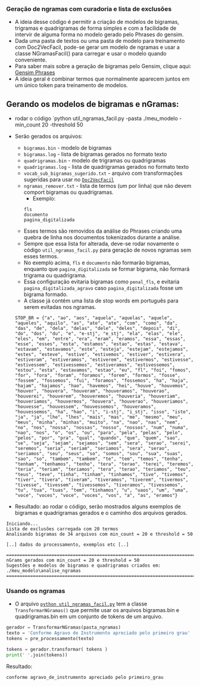 ### Geração de ngramas com curadoria e lista de exclusões

- A ideia desse código é permitir a criação de modelos de bigramas, trigramas e quadrigramas de forma simples e com a facilidade de intervir de alguma forma no modelo gerado pelo Phrases do gensim.
- Dada uma pasta de textos ou uma pasta de modelo para treinamento com Doc2VecFacil, pode-se gerar um modelo de ngramas e usar a classe NGramasFacil() para carregar e usar o modelo quando conveniente.
- Para saber mais sobre a geração de bigramas pelo Gensim, clique aqui: [Gensim Phrases](https://radimrehurek.com/gensim/models/phrases.html)
- A ideia geral é combinar termos que normalmente aparecem juntos em um único token para treinamento de modelos.

## Gerando os modelos de bigramas e nGramas:
- rodar o código `python util_ngramas_facil.py -pasta ./meu_modelo -min_count 20 -threshold 50
- Serão gerados os arquivos:
  - `bigramas.bin` - modelo de bigramas 
  - `bigramas.log` - lista de bigramas gerados no formato texto
  - `quadrigramas.bin` - modelo de trigramas ou quadrigramas
  - `quadrigramas.log` - lista de quadrigramas gerados no formato texto
  - `vocab_sub_bigramas_sugerido.txt` - arquivo com transformações sugeridas para usar no [`Doc2VecFacil`](https://github.com/luizanisio/Doc2VecFacil)
  - `ngramas_remover.txt` - lista de termos (um por linha) que não devem comport bigramas ou quadrigramas. 
    - Exemplo:
    ```
    fls
    documento
    pagina_digitalizada
    ```
  - Esses termos são removidos da análise do Phrases criando uma quebra de linha nos documentos tokenizados durante a análise.
  - Sempre que essa lista for alterada, deve-se rodar novamente o código `util_ngramas_facil.py` para geração de novos ngramas sem esses termos.
  - No exemplo acima, `fls` e `documento` não formarão bigramas, enquanto que `pagina_digitalizada` se formar bigrama, não formará trigrama ou quadrigrama.
  - Essa configuração evitaria bigramas como `penal_fls`, e evitaria `pagina_digitalizada_agravo` caso `pagina_digitalizada` fosse um bigrama formado.
  - A classe já contém uma lista de stop words em português para serem evitadas nos ngramas. 
  ```
  STOP_BR = {"a", "ao", "aos", "aquela", "aquelas", "aquele", "aqueles", "aquilo", "as", "ate", "ate", "com", "como", "da", "das", "de", "dela", "delas", "dele", "deles", "depois", "di", "do", "dos", "du", "e", "e-stj", "e_stj", "ela", "elas", "ele", "eles", "em", "entre", "era", "eram", "eramos", "essa", "essas", "esse", "esses", "esta", "estamos", "estao", "estas", "estava", "estavam", "estavamos", "este", "esteja", "estejam", "estejamos", "estes", "esteve", "estive", "estivemos", "estiver", "estivera", "estiveram", "estiveramos", "estiverem", "estivermos", "estivesse", "estivessem", "estivessemos", "estiveramos", "estivessemos", "estou", "esta", "estavamos", "estao", "eu", "fl", "foi", "fomos", "for", "fora", "foram", "foramos", "forem", "formos", "fosse", "fossem", "fossemos", "fui", "foramos", "fossemos", "ha", "haja", "hajam", "hajamos", "hao", "havemos", "hei", "houve", "houvemos", "houver", "houvera", "houveram", "houveramos", "houverao", "houverei", "houverem", "houveremos", "houveria", "houveriam", "houveriamos", "houvermos", "houvera", "houverao", "houveriamos", "houvesse", "houvessem", "houvessemos", "houveramos", "houvessemos", "ha", "hao", "i", "i-stj", "i_stj", "isso", "isto", "ja", "ja", "lhe", "lhes", "mais", "mas", "me", "mesmo", "meu", "meus", "minha", "minhas", "muito", "na", "nao", "nas", "nem", "no", "nos", "nossa", "nossas", "nosso", "nossos", "num", "numa", "nao", "nos", "o", "os", "ou", "para", "pela", "pelas", "pelo", "pelos", "por", "pra", "qual", "quando", "que", "quem", "sao", "se", "seja", "sejam", "sejamos", "sem", "sera", "serao", "serei", "seremos", "seria", "seriam", "seriamos", "sera", "serao", "seriamos", "seu", "seus", "so", "somos", "sou", "sua", "suas", "sao", "so", "tambem", "tambem", "te", "tem", "temos", "tenha", "tenham", "tenhamos", "tenho", "tera", "terao", "terei", "teremos", "teria", "teriam", "teriamos", "tera", "terao", "teriamos", "teu", "teus", "teve", "tinha", "tinham", "tinhamos", "tive", "tivemos", "tiver", "tivera", "tiveram", "tiveramos", "tiverem", "tivermos", "tivesse", "tivessem", "tivessemos", "tiveramos", "tivessemos", "tu", "tua", "tuas", "tem", "tinhamos", "u", "uaos", "um", "uma", "voce", "voces", "voce", "voces", "vos", "a", "as", "eramos"}
  ```

- Resultado: ao rodar o código, serão mostrados alguns exemplos de bigramas e quadrigramas gerados e o caminho dos arquivos gerados.
```
Iniciando...
Lista de exclusões carregada com 20 termos
Analisando bigramas de 34 arquivos com min_count = 20 e threshold = 50

[..] dados do processamento, exemplos etc [..]

=========================================================================================
nGrams gerados com min_count = 20 e threshold = 50
Sugestões e modelos de bigramas e quadrigramas criados em:  ./meu_modelo\analise_ngramas
=========================================================================================
```

### Usando os ngramas
- O arquivo [`python util_ngramas_facil.py`](./src/util_ngramas_facil.py) tem a classe `TransformarNGramas()` que permite usar os arquivos bigramas.bin e quadrigramas.bin em um conjunto de tokens de um arquivo.
```python
gerador = TransformarNGramas(pasta_ngramas)
texto = 'Conforme Agravo de Instrumento apreciado pelo primeiro grau'
tokens = pre_processamento(texto)

tokens = gerador.transformar( tokens )
print(' '.join(tokens))
```
Resultado:
```
conforme agravo_de_instrumento apreciado pelo primeiro_grau
```

